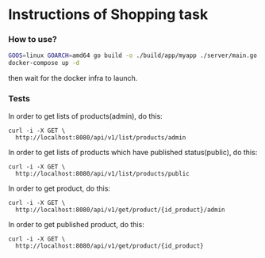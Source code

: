 # Instructions of Shopping task

### How to use?

```sh
GOOS=linux GOARCH=amd64 go build -o ./build/app/myapp ./server/main.go
docker-compose up -d
```

then wait for the docker infra to launch.

### Tests

In order to get lists of products(admin), do this:

```
curl -i -X GET \
  http://localhost:8080/api/v1/list/products/admin
  ```

In order to get lists of products which have published status(public), do this:

```
curl -i -X GET \
  http://localhost:8080/api/v1/list/products/public
```

In order to get product, do this:

```
curl -i -X GET \
  http://localhost:8080/api/v1/get/product/{id_product}/admin
  ```

  In order to get published product, do this:

```
curl -i -X GET \
  http://localhost:8080/api/v1/get/product/{id_product}
  ```
